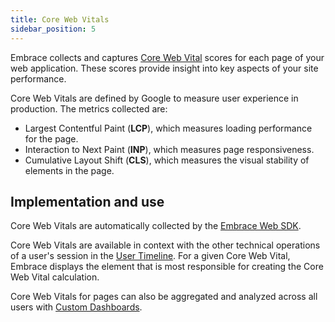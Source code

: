 ```yaml
---
title: Core Web Vitals
sidebar_position: 5
---
```


Embrace collects and captures [Core Web Vital](https://developers.google.com/search/docs/appearance/core-web-vitals) scores for each page of your web application. These scores provide insight into key aspects of your site performance.

Core Web Vitals are defined by Google to measure user experience in production. The metrics collected are:

- Largest Contentful Paint (**LCP**), which measures loading performance for the page.
- Interaction to Next Paint (**INP**), which measures page responsiveness.
- Cumulative Layout Shift (**CLS**), which measures the visual stability of elements in the page.

## Implementation and use

Core Web Vitals are automatically collected by the [Embrace Web SDK](/docs/web/). 

Core Web Vitals are available in context with the other technical operations of a user's session in the [User Timeline](/docs/product/sessions/user-timeline.md). For a given Core Web Vital, Embrace displays the element that is most responsible for creating the Core Web Vital calculation.

Core Web Vitals for pages can also be aggregated and analyzed across all users with [Custom Dashboards](/docs/product/boards/custom-dashboards.md). 